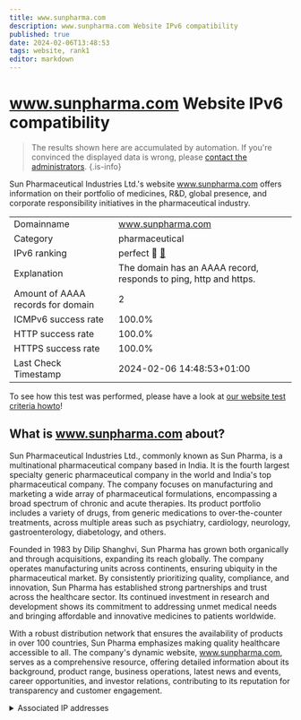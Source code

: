 ```yaml
---
title: www.sunpharma.com
description: www.sunpharma.com Website IPv6 compatibility
published: true
date: 2024-02-06T13:48:53
tags: website, rank1
editor: markdown
---
```


# www.sunpharma.com Website IPv6 compatibility

> The results shown here are accumulated by automation. If you're convinced the displayed data is wrong, please [contact the administrators](/howto/chat). 
{.is-info}

Sun Pharmaceutical Industries Ltd.'s website www.sunpharma.com offers information on their portfolio of medicines, R&D, global presence, and corporate responsibility initiatives in the pharmaceutical industry.


|   |   |
| - | - |
| Domainname | www.sunpharma.com
| Category | pharmaceutical |
| IPv6 ranking | perfect :1st_place_medal: [🔗](/howto/ranking) |
| Explanation | The domain has an AAAA record, responds to ping, http and https. |
| Amount of AAAA records for domain | 2 |
| ICMPv6 success rate | 100.0%|
| HTTP success rate | 100.0% |
| HTTPS success rate | 100.0% |
| Last Check Timestamp | 2024-02-06 14:48:53+01:00 |

To see how this test was performed, please have a look at [our website test criteria howto](/howto/testcriteria/website)!


## What is www.sunpharma.com about?
Sun Pharmaceutical Industries Ltd., commonly known as Sun Pharma, is a multinational pharmaceutical company based in India. It is the fourth largest specialty generic pharmaceutical company in the world and India's top pharmaceutical company. The company focuses on manufacturing and marketing a wide array of pharmaceutical formulations, encompassing a broad spectrum of chronic and acute therapies. Its product portfolio includes a variety of drugs, from generic medications to over-the-counter treatments, across multiple areas such as psychiatry, cardiology, neurology, gastroenterology, diabetology, and others.

Founded in 1983 by Dilip Shanghvi, Sun Pharma has grown both organically and through acquisitions, expanding its reach globally. The company operates manufacturing units across continents, ensuring ubiquity in the pharmaceutical market. By consistently prioritizing quality, compliance, and innovation, Sun Pharma has established strong partnerships and trust across the healthcare sector. Its continued investment in research and development shows its commitment to addressing unmet medical needs and bringing affordable and innovative medicines to patients worldwide.

With a robust distribution network that ensures the availability of products in over 100 countries, Sun Pharma emphasizes making quality healthcare accessible to all. The company's dynamic website, www.sunpharma.com, serves as a comprehensive resource, offering detailed information about its background, product range, business operations, latest news and events, career opportunities, and investor relations, contributing to its reputation for transparency and customer engagement.



<details>
<summary>Associated IP addresses</summary>

2606:4700::6812:114d

2606:4700::6812:104d

</details>
